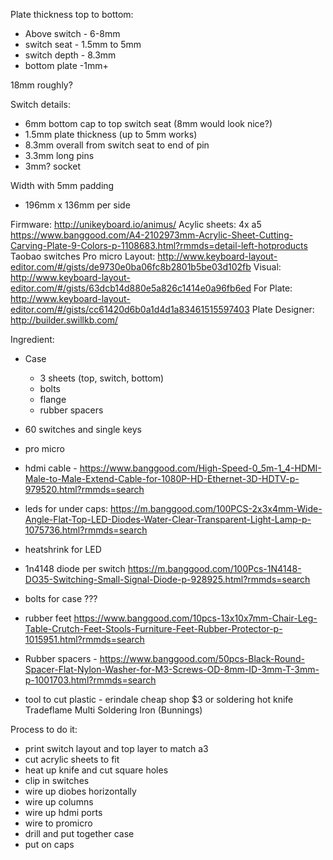Plate thickness top to bottom:
- Above switch - 6-8mm
- switch seat - 1.5mm to 5mm
- switch depth - 8.3mm
- bottom plate -1mm+

18mm roughly?

Switch details:
- 6mm bottom cap to top switch seat (8mm would look nice?)
- 1.5mm plate thickness (up to 5mm works)
- 8.3mm overall from switch seat to end of pin
- 3.3mm long pins
- 3mm? socket

Width with 5mm padding
- 196mm x 136mm per side


Firmware: http://unikeyboard.io/animus/
Acylic sheets: 4x a5 https://www.banggood.com/A4-2102973mm-Acrylic-Sheet-Cutting-Carving-Plate-9-Colors-p-1108683.html?rmmds=detail-left-hotproducts
Taobao switches
Pro micro 
Layout: http://www.keyboard-layout-editor.com/#/gists/de9730e0ba06fc8b2801b5be03d102fb
Visual: http://www.keyboard-layout-editor.com/#/gists/63dcb14d880e5a826c1414e0a96fb6ed
For Plate: http://www.keyboard-layout-editor.com/#/gists/cc61420d6b0a1d4d1a83461515597403
Plate Designer: http://builder.swillkb.com/

Ingredient:
- Case
    - 3 sheets (top, switch, bottom)
    - bolts
    - flange
    - rubber spacers



- 60 switches and single keys
- pro micro
- hdmi cable - https://www.banggood.com/High-Speed-0_5m-1_4-HDMI-Male-to-Male-Extend-Cable-for-1080P-HD-Ethernet-3D-HDTV-p-979520.html?rmmds=search
- leds for under caps: https://m.banggood.com/100PCS-2x3x4mm-Wide-Angle-Flat-Top-LED-Diodes-Water-Clear-Transparent-Light-Lamp-p-1075736.html?rmmds=search
- heatshrink for LED
- 1n4148 diode per switch https://m.banggood.com/100Pcs-1N4148-DO35-Switching-Small-Signal-Diode-p-928925.html?rmmds=search
- bolts for case ???
- rubber feet https://www.banggood.com/10pcs-13x10x7mm-Chair-Leg-Table-Crutch-Feet-Stools-Furniture-Feet-Rubber-Protector-p-1015951.html?rmmds=search
- Rubber spacers - https://www.banggood.com/50pcs-Black-Round-Spacer-Flat-Nylon-Washer-for-M3-Screws-OD-8mm-ID-3mm-T-3mm-p-1001703.html?rmmds=search
- tool to cut plastic - erindale cheap shop $3 or soldering hot knife Tradeflame Multi Soldering Iron (Bunnings)



Process to do it:
- print switch layout and top layer to match a3
- cut acrylic sheets to fit
- heat up knife and cut square holes
- clip in switches
- wire up diobes horizontally
- wire up columns
- wire up hdmi ports
- wire to promicro
- drill and put together case
- put on caps
